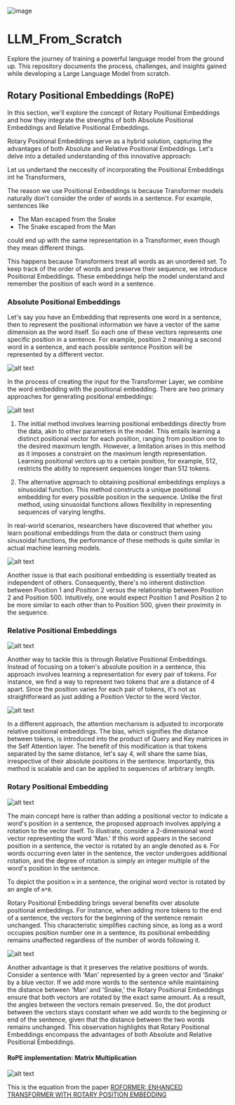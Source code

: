 ![image](https://github.com/bala1802/LLM_From_Scratch/assets/22103095/76bc6f7d-eff3-4a1c-94cb-1c15e1015b5c)


# LLM_From_Scratch
Explore the journey of training a powerful language model from the ground up. This repository documents the process, challenges, and insights gained while developing a Large Language Model from scratch.

## Rotary Positional Embeddings (RoPE)

In this section, we'll explore the concept of Rotary Positional Embeddings and how they integrate the strengths of both Absolute Positional Embeddings and Relative Positional Embeddings.

Rotary Positional Embeddings serve as a hybrid solution, capturing the advantages of both Absolute and Relative Positional Embeddings. Let's delve into a detailed understanding of this innovative approach:

Let us undertand the neccesity of incorporating the Positional Embeddings int he Transformers,

The reason we use Positional Embeddings is because Transformer models naturally don't consider the order of words in a sentence. For example, sentences like

- The Man escaped from the Snake
- The Snake escaped from the Man

could end up with the same representation in a Transformer, even though they mean different things.

This happens because Transformers treat all words as an unordered set. To keep track of the order of words and preserve their sequence, we introduce Positional Embeddings. These embeddings help the model understand and remember the position of each word in a sentence.

### Absolute Positional Embeddings

Let's say you have an Embedding that represents one word in a sentence, then to represent the positional information we have a vector of the same dimension as the word itself. So each one of these vectors represents one specific position in a sentence. For example, position 2 meaning a second word in a sentence, and each possible sentence Position will be represented by a different vector. 


![alt text](Visuals/01_AbsolutePositionalEmbedding.png)

In the process of creating the input for the Transformer Layer, we combine the word embedding with the positional embedding. There are two primary approaches for generating positional embeddings:

![alt text](Visuals/02_AbsoultePositionalEmbedding.png)

1) The initial method involves learning positional embeddings directly from the data, akin to other parameters in the model. This entails learning a distinct positional vector for each position, ranging from position one to the desired maximum length. However, a limitation arises in this method as it imposes a constraint on the maximum length representation. Learning positional vectors up to a certain position, for example, 512, restricts the ability to represent sequences longer than 512 tokens.

2) The alternative approach to obtaining positional embeddings employs a sinusoidal function. This method constructs a unique positional embedding for every possible position in the sequence. Unlike the first method, using sinusoidal functions allows flexibility in representing sequences of varying lengths.

In real-world scenarios, researchers have discovered that whether you learn positional embeddings from the data or construct them using sinusoidal functions, the performance of these methods is quite similar in actual machine learning models.

![alt text](Visuals/03_AbsoultePositionalEmbedding.png)

Another issue is that each positional embedding is essentially treated as independent of others. Consequently, there's no inherent distinction between Position 1 and Position 2 versus the relationship between Position 2 and Position 500. Intuitively, one would expect Position 1 and Position 2 to be more similar to each other than to Position 500, given their proximity in the sequence.

### Relative Positional Embeddings

![alt text](Visuals/01_RelativePositionalEmbedding.png)

Another way to tackle this is through Relative Positional Embeddings. Instead of focusing on a token's absolute position in a sentence, this approach involves learning a representation for every pair of tokens. For instance, we find a way to represent two tokens that are a distance of 4 apart. Since the position varies for each pair of tokens, it's not as straightforward as just adding a Position Vector to the word Vector.

![alt text](Visuals/02_RelativePositionalEmbedding.png)

In a different approach, the attention mechanism is adjusted to incorporate relative positional embeddings. The bias, which signifies the distance between tokens, is introduced into the product of Query and Key matrices in the Self Attention layer. The benefit of this modification is that tokens separated by the same distance, let's say 4, will share the same bias, irrespective of their absolute positions in the sentence. Importantly, this method is scalable and can be applied to sequences of arbitrary length.

### Rotary Positional Embedding

![alt text](Visuals/01_RoPE.png)

The main concept here is rather than adding a positional vector to indicate a word's position in a sentence, the proposed approach involves applying a rotation to the vector itself. To illustrate, consider a 2-dimensional word vector representing the word 'Man.' If this word appears in the second position in a sentence, the vector is rotated by an angle denoted as `θ`. For words occurring even later in the sentence, the vector undergoes additional rotation, and the degree of rotation is simply an integer multiple of the word's position in the sentence.

To depict the position `m` in a sentence, the original word vector is rotated by an angle of `m*θ`.

Rotary Positional Embedding brings several benefits over absolute positional embeddings. For instance, when adding more tokens to the end of a sentence, the vectors for the beginning of the sentence remain unchanged. This characteristic simplifies caching since, as long as a word occupies position number one in a sentence, its positional embedding remains unaffected regardless of the number of words following it.

![alt text](Visuals/02_RoPE.png)

Another advantage is that it preserves the relative positions of words. Consider a sentence with 'Man' represented by a green vector and 'Snake' by a blue vector. If we add more words to the sentence while maintaining the distance between 'Man' and 'Snake,' the Rotary Positional Embeddings ensure that both vectors are rotated by the exact same amount. As a result, the angles between the vectors remain preserved. So, the dot product between the vectors stays constant when we add words to the beginning or end of the sentence, given that the distance between the two words remains unchanged. This observation highlights that Rotary Positional Embeddings encompass the advantages of both Absolute and Relative Positional Embeddings.

#### RoPE implementation: Matrix Multiplication

![alt text](Visuals/03_RoPE.png)

This is the equation from the paper [ROFORMER: ENHANCED TRANSFORMER WITH ROTARY POSITION EMBEDDING](https://arxiv.org/pdf/2104.09864&hl=ja&sa=X&ei=5B0dZcHLGJ2h6rQPweSL0A0&scisig=AFWwaebUGjvb4JBysy2Z1l7aHWfJ&oi=scholarr)